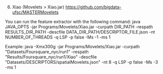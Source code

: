 6. Xiao (Movelets > Xiao.jar)
https://github.com/bigdata-ufsc/MASTERMovelets

You can run the feature extractor with the following command:
java  JAVA_OPTS -jar Programs/Movelets/Xiao.jar -curpath DIR_PATH -respath RESULTS_DIR_PATH -descfile DATA_DIR_PATH/DESCRIPTOR_FILE.json -nt NUMBER_OF_THREADS -q LSP -p false -Ms -1 -ms 1 

Example:
java -Xmx300g -jar Programs/Movelets/Xiao.jar -curpath "Datasets/Foursquare_nyc/run1" -respath "Results/Foursquare_nyc/run1/Xiao" -descfile "Datasets/DESCRIPTORS/spatialMovelets.json" -nt 8 -q LSP -p false -Ms -3 -ms 1 